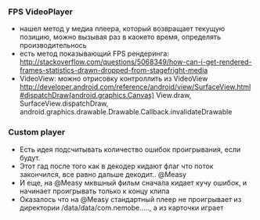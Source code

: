 ### FPS VideoPlayer
* нашел метод у медиа плеера, который возвращает текущую позицию, можно вызывая раз  в каокето время, определять производительнось
* есть метод показывающий FPS рендеринга: http://stackoverflow.com/questions/5068349/how-can-i-get-rendered-frames-statistics-drawn-dropped-from-stagefright-media
* VideoView: можно отрисовку контроллить из VideoView http://developer.android.com/reference/android/view/SurfaceView.html#dispatchDraw(android.graphics.Canvas)
  View.draw, SurfaceView.dispatchDraw, android.graphics.drawable.Drawable.Callback.invalidateDrawable

### Custom player

* Есть идея подсчитывать количество ошибок проигрывания, если будут.
* Этот гад после того как в декодер кидают флаг что поток закончился, все равно дальше декодит.. @Measy
* И еще, на @Measy мквшный фильм сначала кидает кучу ошибок, и начинает проигрывать только к концу клипа
* Оказалось что на @Measy стандартный плеер не проигрывает из директории /data/data/com.nemobe....., а из карточки играет
